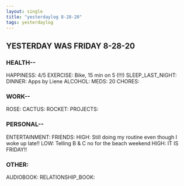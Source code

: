 ```yaml
---
layout: single
title: "yesterdaylog 8-28-20"
tags: yesterdaylog
---
```


## YESTERDAY WAS FRIDAY 8-28-20

### HEALTH--

HAPPINESS: 4/5
EXERCISE: Bike, 15 min on 5 (!!!)
SLEEP_LAST_NIGHT: 
DINNER: Apps by Liene
ALCOHOL:
MEDS: 20
CHORES: 

### WORK--

ROSE: 
CACTUS: 
ROCKET: 
PROJECTS: 

### PERSONAL--

ENTERTAINMENT: 
FRIENDS: 
HIGH: Still doing my routine even though I woke up late!!
LOW: Telling B & C no for the beach weekend
HIGH: IT IS FRIDAY!!

### OTHER:

AUDIOBOOK: 
RELATIONSHIP_BOOK: 



